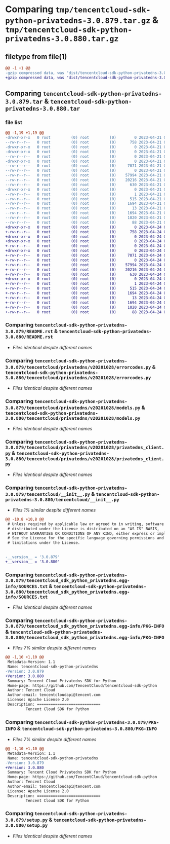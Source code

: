 # Comparing `tmp/tencentcloud-sdk-python-privatedns-3.0.879.tar.gz` & `tmp/tencentcloud-sdk-python-privatedns-3.0.880.tar.gz`

## filetype from file(1)

```diff
@@ -1 +1 @@
-gzip compressed data, was "dist/tencentcloud-sdk-python-privatedns-3.0.879.tar", last modified: Fri Apr 21 00:57:49 2023, max compression
+gzip compressed data, was "dist/tencentcloud-sdk-python-privatedns-3.0.880.tar", last modified: Mon Apr 24 03:24:33 2023, max compression
```

## Comparing `tencentcloud-sdk-python-privatedns-3.0.879.tar` & `tencentcloud-sdk-python-privatedns-3.0.880.tar`

### file list

```diff
@@ -1,19 +1,19 @@
-drwxr-xr-x   0 root         (0) root         (0)        0 2023-04-21 00:57:49.000000 tencentcloud-sdk-python-privatedns-3.0.879/
--rw-r--r--   0 root         (0) root         (0)      758 2023-04-21 00:57:49.000000 tencentcloud-sdk-python-privatedns-3.0.879/README.rst
-drwxr-xr-x   0 root         (0) root         (0)        0 2023-04-21 00:57:49.000000 tencentcloud-sdk-python-privatedns-3.0.879/tencentcloud/
-drwxr-xr-x   0 root         (0) root         (0)        0 2023-04-21 00:57:49.000000 tencentcloud-sdk-python-privatedns-3.0.879/tencentcloud/privatedns/
--rw-r--r--   0 root         (0) root         (0)        0 2023-04-21 00:57:49.000000 tencentcloud-sdk-python-privatedns-3.0.879/tencentcloud/privatedns/__init__.py
-drwxr-xr-x   0 root         (0) root         (0)        0 2023-04-21 00:57:49.000000 tencentcloud-sdk-python-privatedns-3.0.879/tencentcloud/privatedns/v20201028/
--rw-r--r--   0 root         (0) root         (0)     7071 2023-04-21 00:57:49.000000 tencentcloud-sdk-python-privatedns-3.0.879/tencentcloud/privatedns/v20201028/errorcodes.py
--rw-r--r--   0 root         (0) root         (0)        0 2023-04-21 00:57:49.000000 tencentcloud-sdk-python-privatedns-3.0.879/tencentcloud/privatedns/v20201028/__init__.py
--rw-r--r--   0 root         (0) root         (0)    57994 2023-04-21 00:57:49.000000 tencentcloud-sdk-python-privatedns-3.0.879/tencentcloud/privatedns/v20201028/models.py
--rw-r--r--   0 root         (0) root         (0)    20216 2023-04-21 00:57:49.000000 tencentcloud-sdk-python-privatedns-3.0.879/tencentcloud/privatedns/v20201028/privatedns_client.py
--rw-r--r--   0 root         (0) root         (0)      630 2023-04-21 00:57:49.000000 tencentcloud-sdk-python-privatedns-3.0.879/tencentcloud/__init__.py
-drwxr-xr-x   0 root         (0) root         (0)        0 2023-04-21 00:57:49.000000 tencentcloud-sdk-python-privatedns-3.0.879/tencentcloud_sdk_python_privatedns.egg-info/
--rw-r--r--   0 root         (0) root         (0)        1 2023-04-21 00:57:49.000000 tencentcloud-sdk-python-privatedns-3.0.879/tencentcloud_sdk_python_privatedns.egg-info/dependency_links.txt
--rw-r--r--   0 root         (0) root         (0)      515 2023-04-21 00:57:49.000000 tencentcloud-sdk-python-privatedns-3.0.879/tencentcloud_sdk_python_privatedns.egg-info/SOURCES.txt
--rw-r--r--   0 root         (0) root         (0)     1694 2023-04-21 00:57:49.000000 tencentcloud-sdk-python-privatedns-3.0.879/tencentcloud_sdk_python_privatedns.egg-info/PKG-INFO
--rw-r--r--   0 root         (0) root         (0)       13 2023-04-21 00:57:49.000000 tencentcloud-sdk-python-privatedns-3.0.879/tencentcloud_sdk_python_privatedns.egg-info/top_level.txt
--rw-r--r--   0 root         (0) root         (0)     1694 2023-04-21 00:57:49.000000 tencentcloud-sdk-python-privatedns-3.0.879/PKG-INFO
--rw-r--r--   0 root         (0) root         (0)     1020 2023-04-21 00:57:49.000000 tencentcloud-sdk-python-privatedns-3.0.879/setup.py
--rw-r--r--   0 root         (0) root         (0)       88 2023-04-21 00:57:49.000000 tencentcloud-sdk-python-privatedns-3.0.879/setup.cfg
+drwxr-xr-x   0 root         (0) root         (0)        0 2023-04-24 03:24:33.000000 tencentcloud-sdk-python-privatedns-3.0.880/
+-rw-r--r--   0 root         (0) root         (0)      758 2023-04-24 03:24:33.000000 tencentcloud-sdk-python-privatedns-3.0.880/README.rst
+drwxr-xr-x   0 root         (0) root         (0)        0 2023-04-24 03:24:33.000000 tencentcloud-sdk-python-privatedns-3.0.880/tencentcloud/
+drwxr-xr-x   0 root         (0) root         (0)        0 2023-04-24 03:24:33.000000 tencentcloud-sdk-python-privatedns-3.0.880/tencentcloud/privatedns/
+-rw-r--r--   0 root         (0) root         (0)        0 2023-04-24 03:24:33.000000 tencentcloud-sdk-python-privatedns-3.0.880/tencentcloud/privatedns/__init__.py
+drwxr-xr-x   0 root         (0) root         (0)        0 2023-04-24 03:24:33.000000 tencentcloud-sdk-python-privatedns-3.0.880/tencentcloud/privatedns/v20201028/
+-rw-r--r--   0 root         (0) root         (0)     7071 2023-04-24 03:24:33.000000 tencentcloud-sdk-python-privatedns-3.0.880/tencentcloud/privatedns/v20201028/errorcodes.py
+-rw-r--r--   0 root         (0) root         (0)        0 2023-04-24 03:24:33.000000 tencentcloud-sdk-python-privatedns-3.0.880/tencentcloud/privatedns/v20201028/__init__.py
+-rw-r--r--   0 root         (0) root         (0)    57994 2023-04-24 03:24:33.000000 tencentcloud-sdk-python-privatedns-3.0.880/tencentcloud/privatedns/v20201028/models.py
+-rw-r--r--   0 root         (0) root         (0)    20216 2023-04-24 03:24:33.000000 tencentcloud-sdk-python-privatedns-3.0.880/tencentcloud/privatedns/v20201028/privatedns_client.py
+-rw-r--r--   0 root         (0) root         (0)      630 2023-04-24 03:24:33.000000 tencentcloud-sdk-python-privatedns-3.0.880/tencentcloud/__init__.py
+drwxr-xr-x   0 root         (0) root         (0)        0 2023-04-24 03:24:33.000000 tencentcloud-sdk-python-privatedns-3.0.880/tencentcloud_sdk_python_privatedns.egg-info/
+-rw-r--r--   0 root         (0) root         (0)        1 2023-04-24 03:24:33.000000 tencentcloud-sdk-python-privatedns-3.0.880/tencentcloud_sdk_python_privatedns.egg-info/dependency_links.txt
+-rw-r--r--   0 root         (0) root         (0)      515 2023-04-24 03:24:33.000000 tencentcloud-sdk-python-privatedns-3.0.880/tencentcloud_sdk_python_privatedns.egg-info/SOURCES.txt
+-rw-r--r--   0 root         (0) root         (0)     1694 2023-04-24 03:24:33.000000 tencentcloud-sdk-python-privatedns-3.0.880/tencentcloud_sdk_python_privatedns.egg-info/PKG-INFO
+-rw-r--r--   0 root         (0) root         (0)       13 2023-04-24 03:24:33.000000 tencentcloud-sdk-python-privatedns-3.0.880/tencentcloud_sdk_python_privatedns.egg-info/top_level.txt
+-rw-r--r--   0 root         (0) root         (0)     1694 2023-04-24 03:24:33.000000 tencentcloud-sdk-python-privatedns-3.0.880/PKG-INFO
+-rw-r--r--   0 root         (0) root         (0)     1020 2023-04-24 03:24:33.000000 tencentcloud-sdk-python-privatedns-3.0.880/setup.py
+-rw-r--r--   0 root         (0) root         (0)       88 2023-04-24 03:24:33.000000 tencentcloud-sdk-python-privatedns-3.0.880/setup.cfg
```

### Comparing `tencentcloud-sdk-python-privatedns-3.0.879/README.rst` & `tencentcloud-sdk-python-privatedns-3.0.880/README.rst`

 * *Files identical despite different names*

### Comparing `tencentcloud-sdk-python-privatedns-3.0.879/tencentcloud/privatedns/v20201028/errorcodes.py` & `tencentcloud-sdk-python-privatedns-3.0.880/tencentcloud/privatedns/v20201028/errorcodes.py`

 * *Files identical despite different names*

### Comparing `tencentcloud-sdk-python-privatedns-3.0.879/tencentcloud/privatedns/v20201028/models.py` & `tencentcloud-sdk-python-privatedns-3.0.880/tencentcloud/privatedns/v20201028/models.py`

 * *Files identical despite different names*

### Comparing `tencentcloud-sdk-python-privatedns-3.0.879/tencentcloud/privatedns/v20201028/privatedns_client.py` & `tencentcloud-sdk-python-privatedns-3.0.880/tencentcloud/privatedns/v20201028/privatedns_client.py`

 * *Files identical despite different names*

### Comparing `tencentcloud-sdk-python-privatedns-3.0.879/tencentcloud/__init__.py` & `tencentcloud-sdk-python-privatedns-3.0.880/tencentcloud/__init__.py`

 * *Files 1% similar despite different names*

```diff
@@ -10,8 +10,8 @@
 # Unless required by applicable law or agreed to in writing, software
 # distributed under the License is distributed on an "AS IS" BASIS,
 # WITHOUT WARRANTIES OR CONDITIONS OF ANY KIND, either express or implied.
 # See the License for the specific language governing permissions and
 # limitations under the License.
 
 
-__version__ = '3.0.879'
+__version__ = '3.0.880'
```

### Comparing `tencentcloud-sdk-python-privatedns-3.0.879/tencentcloud_sdk_python_privatedns.egg-info/SOURCES.txt` & `tencentcloud-sdk-python-privatedns-3.0.880/tencentcloud_sdk_python_privatedns.egg-info/SOURCES.txt`

 * *Files identical despite different names*

### Comparing `tencentcloud-sdk-python-privatedns-3.0.879/tencentcloud_sdk_python_privatedns.egg-info/PKG-INFO` & `tencentcloud-sdk-python-privatedns-3.0.880/tencentcloud_sdk_python_privatedns.egg-info/PKG-INFO`

 * *Files 7% similar despite different names*

```diff
@@ -1,10 +1,10 @@
 Metadata-Version: 1.1
 Name: tencentcloud-sdk-python-privatedns
-Version: 3.0.879
+Version: 3.0.880
 Summary: Tencent Cloud Privatedns SDK for Python
 Home-page: https://github.com/TencentCloud/tencentcloud-sdk-python
 Author: Tencent Cloud
 Author-email: tencentcloudapi@tencent.com
 License: Apache License 2.0
 Description: ============================
         Tencent Cloud SDK for Python
```

### Comparing `tencentcloud-sdk-python-privatedns-3.0.879/PKG-INFO` & `tencentcloud-sdk-python-privatedns-3.0.880/PKG-INFO`

 * *Files 7% similar despite different names*

```diff
@@ -1,10 +1,10 @@
 Metadata-Version: 1.1
 Name: tencentcloud-sdk-python-privatedns
-Version: 3.0.879
+Version: 3.0.880
 Summary: Tencent Cloud Privatedns SDK for Python
 Home-page: https://github.com/TencentCloud/tencentcloud-sdk-python
 Author: Tencent Cloud
 Author-email: tencentcloudapi@tencent.com
 License: Apache License 2.0
 Description: ============================
         Tencent Cloud SDK for Python
```

### Comparing `tencentcloud-sdk-python-privatedns-3.0.879/setup.py` & `tencentcloud-sdk-python-privatedns-3.0.880/setup.py`

 * *Files identical despite different names*

